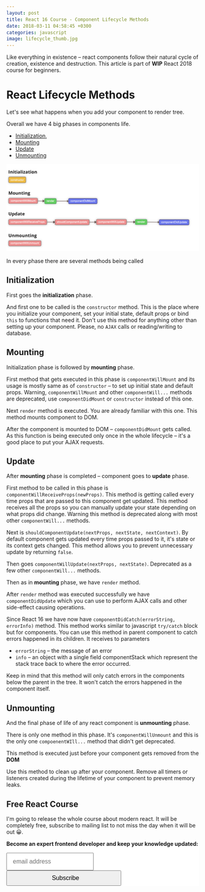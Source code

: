 ```yaml
---
layout: post
title: React 16 Course - Component Lifecycle Methods
date: 2018-03-11 04:58:45 +0300
categories: javascript
image: lifecycle_thumb.jpg
---
```


Like everything in existence – react components follow their natural cycle of creation, existence and destruction. This article is part of __WIP__ React 2018 course for beginners.

# React Lifecycle Methods

Let's see what happens when you add your component to render tree.

Overall we have 4 big phases in components life.

* [Initialization](#initialization),
* [Mounting](#mounting)
* [Update](#update)
* [Unmounting](#unmounting)

![scheme](/assets/images/lifecycle.png)

In every phase there are several methods being called

## <a name="initialization"></a>Initialization

First goes the __initialization__ phase.

And first one to be called is the `constructor` method. This is the place where you initialize your component, set your initial state, default props or bind `this` to functions that need it.
Don't use this method for anything other than setting up your component. Please, no `AJAX` calls or reading/writing to database.

## <a name="mounting"></a>Mounting

Initialization phase is followed by __mounting__ phase.

First method that gets executed in this phase is `componentWillMount` and its usage is mostly same as of `constructor` – to set up initial state and default props. Warning, `componentWillMount` and other `componentWill...` methods are deprecated, use `componentDidMount` or `constructor` instead of this one.

Next `render` method is executed. You are already familiar with this one. This method mounts component to DOM.

After the component is mounted to DOM – `componentDidMount` gets called. As this function is being executed only once in the whole lifecycle – it's a good place to put your AJAX requests.

## <a name="update"></a>Update

After __mounting__ phase is completed – component goes to __update__ phase.

First method to be called in this phase is `componentWillReceiveProps(newProps)`. This method is getting called every time props that are passed to this component get updated.
This method receives all the props so you can manually update your state depending on what props did change.
Warning this method is deprecated along with most other `componentWill...` methods.

Next is `shouldComponentUpdate(nextProps, nextState, nextContext)`. By default component gets updated every time props passed to it, it's state or its context gets changed. This method allows you to prevent unnecessary update by returning `false`.

Then goes `componentWillUpdate(nextProps, nextState)`. Deprecated as a few other `componentWill...` methods.

Then as in __mounting__ phase, we have `render` method. 

After `render` method was executed successfully we have `componentDidUpdate` which you can use to perform AJAX calls and other side-effect causing operations.

Since React 16 we have now have `componentDidCatch(errorString, errorInfo)` method. This method works similar to javascript `try/catch` block but for components. You can use this method in parent component to catch errors happened in its children. It receives to parameters

* `errorString` – the message of an error
* `info` – an object with a single field componentStack which represent the stack trace back to where the error occurred.

Keep in mind that this method will only catch errors in the components below the parent in the tree. It won't catch the errors happened in the component itself.

## <a name="unmounting"></a>Unmounting

And the final phase of life of any react component is __unmounting__ phase.

There is only one method in this phase. It's `componentWillUnmount` and this is the only one `compoenentWIll...` method that didn't get deprecated.

This method is executed just before your component gets removed from the __DOM__

Use this method to clean up after your component. Remove all timers or listeners created during the lifetime of your component to prevent memory leaks.

## Free React Course

I'm going to release the whole course about modern react. It will be completely free, subscribe to mailing list to not miss the day when it will be out 😀.

<!-- Begin MailChimp Signup Form -->
<style type="text/css">
	#mc_embed_signup{background:#fff; clear:left}
	#mc_embed_signup label { font-weight: bold; display: block; margin-bottom: 15px;}
	#mc_embed_signup input { margin-left: 0; padding-left: 15px; font-size: 16px; height: 40px }
	#mc_embed_signup .button { width: 300px }
	/* Add your own MailChimp form style overrides in your site stylesheet or in this style block.
	   We recommend moving this block and the preceding CSS link to the HEAD of your HTML file. */
</style>
<div id="mc_embed_signup">
<form action="https://maksimivanov.us12.list-manage.com/subscribe/post?u=fdcb5a4b4a6cbb9721227a48f&amp;id=fa1a88a0d0" method="post" id="mc-embedded-subscribe-form" name="mc-embedded-subscribe-form" class="validate" target="_blank" novalidate>
    <div id="mc_embed_signup_scroll">
	<label for="mce-EMAIL">Become an expert frontend developer and keep your knowledge updated:</label>
	<input type="email" value="" name="EMAIL" class="email" id="mce-EMAIL" placeholder="email address" required>
    <!-- real people should not fill this in and expect good things - do not remove this or risk form bot signups-->
    <div style="position: absolute; left: -5000px;" aria-hidden="true"><input type="text" name="b_fdcb5a4b4a6cbb9721227a48f_fa1a88a0d0" tabindex="-1" value=""></div>
    <div class="clear"><input type="submit" value="Subscribe" name="subscribe" id="mc-embedded-subscribe" class="button"></div>
    </div>
</form>
</div>

<!--End mc_embed_signup-->
